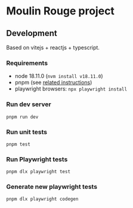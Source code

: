# Moulin Rouge project


## Development

Based on vitejs + reactjs + typescript.

### Requirements

- node 18.11.0 (`nvm install v18.11.0`)
- pnpm (see [related instructions](https://pnpm.io/installation))
- playwright browsers: `npx playwright install`

### Run dev server

    pnpm run dev

### Run unit tests

    pnpm test

### Run Playwright tests

    pnpm dlx playwright test

### Generate new playwright tests

    pnpm dlx playwright codegen
